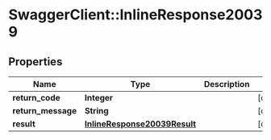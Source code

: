 # SwaggerClient::InlineResponse20039

## Properties
Name | Type | Description | Notes
------------ | ------------- | ------------- | -------------
**return_code** | **Integer** |  | [optional] 
**return_message** | **String** |  | [optional] 
**result** | [**InlineResponse20039Result**](InlineResponse20039Result.md) |  | [optional] 


